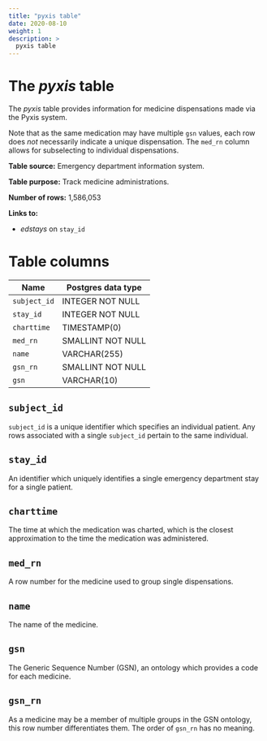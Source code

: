 ```yaml
---
title: "pyxis table"
date: 2020-08-10
weight: 1
description: >
  pyxis table
---
```


# The *pyxis* table

The *pyxis* table provides information for medicine dispensations made via the Pyxis system.

Note that as the same medication may have multiple `gsn` values, each row does *not* necessarily indicate a unique dispensation. The `med_rn` column allows for subselecting to individual dispensations.

**Table source:** Emergency department information system.

**Table purpose:** Track medicine administrations.

**Number of rows:** 1,586,053

**Links to:**

* *edstays* on `stay_id`

<!-- # Important considerations -->

# Table columns

Name | Postgres data type
---- | ----
`subject_id` | INTEGER NOT NULL
`stay_id`   | INTEGER NOT NULL
`charttime` | TIMESTAMP(0)
`med_rn`    | SMALLINT NOT NULL
`name`      | VARCHAR(255)
`gsn_rn`    | SMALLINT NOT NULL
`gsn`       | VARCHAR(10)

## `subject_id`

`subject_id` is a unique identifier which specifies an individual patient. Any rows associated with a single `subject_id` pertain to the same individual.

## `stay_id`

An identifier which uniquely identifies a single emergency department stay for a single patient.

## `charttime`

The time at which the medication was charted, which is the closest approximation to the time the medication was administered.

## `med_rn`

A row number for the medicine used to group single dispensations.

## `name`

The name of the medicine.

## `gsn`

The Generic Sequence Number (GSN), an ontology which provides a code for each medicine.

## `gsn_rn`

As a medicine may be a member of multiple groups in the GSN ontology, this row number differentiates them. The order of `gsn_rn` has no meaning.